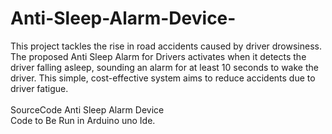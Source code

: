 # Anti-Sleep-Alarm-Device-
This project tackles the rise in road accidents caused by driver drowsiness. The proposed Anti Sleep Alarm for Drivers activates when it detects the driver falling asleep, sounding an alarm for at least 10 seconds to wake the driver. This simple, cost-effective system aims to reduce accidents due to driver fatigue.
<br>
<br>
SourceCode Anti Sleep Alarm Device
<br>
Code to Be Run in Arduino uno Ide.
